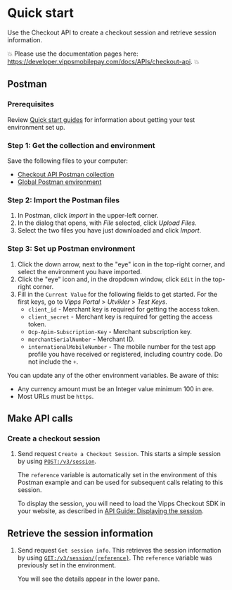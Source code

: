 <!-- START_METADATA
---
title: Quick start for the Checkout API
sidebar_label: Quick start
sidebar_position: 5
description: Quick start guide for the using the Checkout API with Postman.
pagination_next: null
pagination_prev: null
---
END_METADATA -->

# Quick start

Use the Checkout API to create a checkout session and retrieve session information.

<!-- START_COMMENT -->

💥 Please use the documentation pages here: <https://developer.vippsmobilepay.com/docs/APIs/checkout-api>. 💥

<!-- END_COMMENT -->

## Postman

### Prerequisites

Review
[Quick start guides](https://developer.vippsmobilepay.com/docs/quick-start-guides) for information about getting your test environment set up.

### Step 1: Get the collection and environment

Save the following files to your computer:

* [Checkout API Postman collection](/tools/vipps-checkout-api-postman-collection.json)
* [Global Postman environment](https://raw.githubusercontent.com/vippsas/vipps-developers/master/tools/vipps-api-global-postman-environment.json)

### Step 2: Import the Postman files

1. In Postman, click *Import* in the upper-left corner.
1. In the dialog that opens, with *File* selected, click *Upload Files*.
1. Select the two files you have just downloaded and click *Import*.

### Step 3: Set up Postman environment

1. Click the down arrow, next to the "eye" icon in the top-right corner, and select the environment you have imported.
1. Click the "eye" icon and, in the dropdown window, click `Edit` in the top-right corner.
1. Fill in the `Current Value` for the following fields to get started. For the first keys, go to *Vipps Portal* > *Utvikler* > *Test Keys*.
   * `client_id` - Merchant key is required for getting the access token.
   * `client_secret` - Merchant key is required for getting the access token.
   * `Ocp-Apim-Subscription-Key` - Merchant subscription key.
   * `merchantSerialNumber` - Merchant ID.
   * `internationalMobileNumber` - The mobile number for the test app profile you have received or registered, including country code. Do not include the `+`.

You can update any of the other environment variables. Be aware of this:

* Any currency amount must be an Integer value minimum 100 in øre.
* Most URLs must be `https`.

## Make API calls

### Create a checkout session

1. Send request `Create a Checkout Session`. This starts a simple session by using
   [`POST:/v3/session`](https://developer.vippsmobilepay.com/api/checkout#tag/Session/paths/~1v3~1session/post).

   The `reference` variable is automatically set in the environment
   of this Postman example and can be used for subsequent calls relating to this session.

   To display the session, you will need to load the Vipps Checkout SDK in your website, as described in
   [API Guide: Displaying the session](vipps-checkout-api.md#step-2-displaying-the-session).

## Retrieve the session information

1. Send request `Get session info`. This retrieves the session information by using
   [`GET:/v3/session/{reference}`](https://developer.vippsmobilepay.com/api/checkout#tag/Session/paths/~1v3~1session~1%7Breference%7D/get).
   The `reference` variable was previously set in the environment.

   You will see the details appear in the lower pane.
